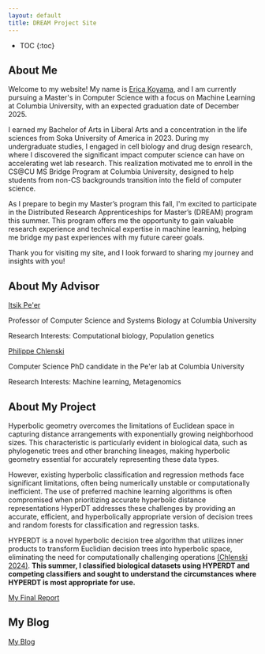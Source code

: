 ```yaml
---
layout: default
title: DREAM Project Site
---
```


* TOC
{:toc}
## About Me

Welcome to my website! My name is [Erica Koyama](https://www.linkedin.com/in/ericakoyama/), and I am currently 
pursuing a Master's in Computer Science with a focus on Machine Learning at Columbia University, 
with an expected graduation date of December 2025. 

I earned my Bachelor of Arts in Liberal Arts and a concentration in the life sciences from 
Soka University of America in 2023. During my undergraduate studies, I engaged in cell 
biology and drug design research, where I discovered the significant impact computer science 
can have on accelerating wet lab research. This realization motivated me to enroll in the 
CS@CU MS Bridge Program at Columbia University, designed to help students from 
non-CS backgrounds transition into the field of computer science.

As I prepare to begin my Master’s program this fall, I'm excited to participate in the 
Distributed Research Apprenticeships for Master’s (DREAM) program this summer. 
This program offers me the opportunity to gain valuable 
research experience and technical expertise in machine learning, helping me bridge my 
past experiences with my future career goals.

Thank you for visiting my site, and I look forward to sharing my journey and insights with you!

## About My Advisor

[Itsik Pe'er](https://www.cs.columbia.edu/~itsik/)

Professor of Computer Science and Systems Biology at Columbia University

Research Interests: Computational biology, Population genetics

[Philippe Chlenski](https://chlenski.com/)

Computer Science PhD candidate in the Pe'er lab at Columbia University

Research Interests: Machine learning, Metagenomics

## About My Project

Hyperbolic geometry overcomes the limitations of Euclidean space in capturing distance arrangements with 
exponentially growing neighborhood sizes. This characteristic is particularly evident in biological data, 
such as phylogenetic trees and other branching lineages, making hyperbolic geometry essential for accurately 
representing these data types.

However, existing hyperbolic classification and regression methods face significant limitations, 
often being numerically unstable or computationally inefficient. The use of preferred machine learning algorithms 
is often compromised when prioritizing accurate hyperbolic distance representations HyperDT addresses these 
challenges by providing an accurate, efficient, and hyperbolically appropriate version of decision trees and 
random forests for classification and regression tasks. 

HYPERDT is a novel hyperbolic decision tree algorithm that utilizes inner products to transform Euclidian decision
trees into hyperbolic space, eliminating the need for computationally challenging operations 
[(Chlenski 2024)](https://arxiv.org/abs/2310.13841). 
**This summer, I classified biological datasets using HYPERDT and competing classifiers and sought to understand
the circumstances where HYPERDT is most appropriate for use.**

[My Final Report](files/finalreport.pdf)

## My Blog

[My Blog](blog.html)
